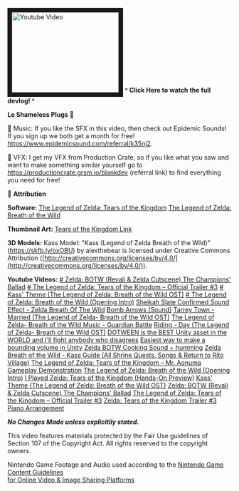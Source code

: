<a href="http://www.youtube.com/watch?feature=player_embedded&v=kBVe8QEcWMA " target="_blank"><img src="http://img.youtube.com/vi/kBVe8QEcWMA/0.jpg" 
alt="Youtube Video" width="240" height="180" border="10" /></a> 
**^ Click Here to watch the full devlog! ^**

**Le Shameless Plugs** 🔌

🎵  Music: If you like the SFX in this video, then check out Epidemic Sounds! If you sign up we both get a month for free! https://www.epidemicsound.com/referral/k35nj2.

🚀  VFX: I get my VFX from Production Crate, so if you like what you saw and want to make something similar yourself go to https://productioncrate.grsm.io/blankdev (referral link) to find everything you need for free!

🎁 **Attribution**

**Software:**
[The Legend of Zelda: Tears of the Kingdom](https://www.nintendo.co.uk/Games/Nintendo-Switch-games/The-Legend-of-Zelda-Tears-of-the-Kingdom-1576884.html)
[The Legend of Zelda: Breath of the Wild](https://www.nintendo.co.uk/Games/Nintendo-Switch-games/The-Legend-of-Zelda-Breath-of-the-Wild-1173609.html)

**Thumbnail Art:**
[Tears of the Kingdom Link](https://www.google.com/url?sa=i&url=https%3A%2F%2Fwww.nintendo.co.uk%2FGames%2FNintendo-Switch-games%2FThe-Legend-of-Zelda-Tears-of-the-Kingdom-1576884.html&psig=AOvVaw0qSrO4e1jaaATDxvR03R5w&ust=1683843969384000&source=images&cd=vfe&ved=0CBEQjRxqFwoTCNjx_d7l6_4CFQAAAAAdAAAAABAE)

**3D Models:**
Kass Model:
"Kass (Legend of Zelda Breath of the Wild)" (https://skfb.ly/oxOBU) by alexthebear is licensed under Creative Commons Attribution ([http://creativecommons.org/licenses/by/4.0/](http://creativecommons.org/licenses/by/4.0/)).

**Youtube Videos:**
[# Zelda: BOTW (Revali & Zelda Cutscene) The Champions' Ballad](https://www.youtube.com/watch?v=3T0-olhTvtM)
[# The Legend of Zelda: Tears of the Kingdom – Official Trailer #3](https://www.youtube.com/watch?v=uHGShqcAHlQ)
[# Kass' Theme (The Legend of Zelda: Breath of the Wild OST)](https://www.youtube.com/watch?v=XrvZrBCR6-A)
[# The Legend of Zelda: Breath of the Wild (Opening Intro)](https://www.youtube.com/watch?v=N2gKxZ4_GMM)
[Sheikah Slate Confirmed Sound Effect - Zelda Breath Of The Wild](https://www.youtube.com/watch?v=iG380KpJ8Iw)
[Bomb Arrows (Sound)](https://www.youtube.com/watch?v=Zz0OgqXi6Aw)
[Tarrey Town - Married (The Legend of Zelda- Breath of the Wild OST)](https://www.youtube.com/watch?v=Z93-mZPjhH4)
[The Legend of Zelda- Breath of the Wild Music - Guardian Battle](https://www.youtube.com/watch?v=0Rzvtl12g78)
[Riding - Day (The Legend of Zelda- Breath of the Wild OST)](https://www.youtube.com/watch?v=FhXoJKoUuXE)
[DOTWEEN is the BEST Unity asset in the WORLD and I'll fight anybody who disagrees](https://www.youtube.com/watch?v=Y8cv-rF5j6c)
[Easiest way to make a bounding volume in Unity](https://www.youtube.com/watch?v=FtVtPM3rFtE)
[Zelda BOTW Cooking Sound + humming](https://soundcloud.com/qoach/zelda-botw-cooking-sound-humming)
[Zelda Breath of the Wild - Kass Guide (All Shrine Quests, Songs & Return to Rito Village)](https://www.youtube.com/watch?v=3vDvM0QoY_s)
[The Legend of Zelda: Tears of the Kingdom – Mr. Aonuma Gameplay Demonstration](https://www.youtube.com/watch?v=a6qna-ZCbxA)
[The Legend of Zelda: Breath of the Wild (Opening Intro)](https://www.youtube.com/watch?v=N2gKxZ4_GMM)
[I Played Zelda: Tears of the Kingdom (Hands-On Preview)](https://www.youtube.com/watch?v=2EMZzW7hj0M)
[Kass' Theme (The Legend of Zelda: Breath of the Wild OST)](https://www.youtube.com/watch?v=XrvZrBCR6-A)
[Zelda: BOTW (Revali & Zelda Cutscene) The Champions' Ballad](https://www.youtube.com/watch?v=3T0-olhTvtM)
[The Legend of Zelda: Tears of the Kingdom – Official Trailer #3](https://www.youtube.com/watch?v=uHGShqcAHlQ)
[Zelda: Tears of the Kingdom Trailer #3 Piano Arrangement](https://www.youtube.com/watch?v=Hce-ABu3MDc)


***No Changes Made unless explicitliy stated.***
  
This video features materials protected by the Fair Use guidelines of Section 107 of the Copyright Act. All rights reserved to the copyright owners.

Nintendo Game Footage and Audio used according to the [Nintendo Game Content Guidelines  
for Online Video & Image Sharing Platforms](https://www.nintendo.co.jp/networkservice_guideline/en/index.html)
